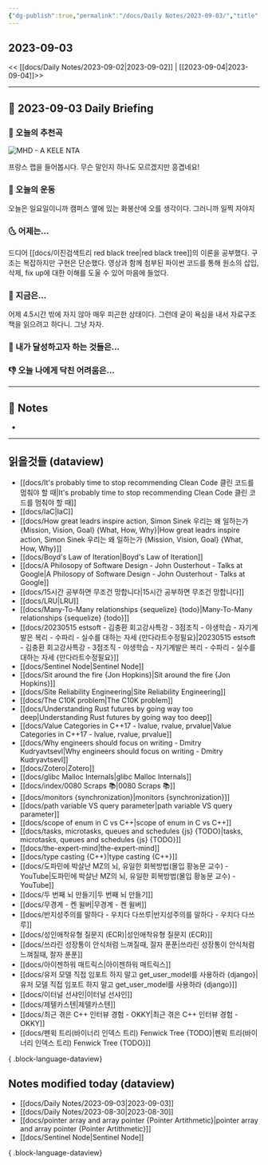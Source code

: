 ```yaml
---
{"dg-publish":true,"permalink":"/docs/Daily Notes/2023-09-03/","title":"2023-09-03","tags":[" DailyNote "]}
---
```



## 2023-09-03

<< [[docs/Daily Notes/2023-09-02\|2023-09-02]] | [[2023-09-04\|2023-09-04]]>>

---

## 📅 2023-09-03 Daily Briefing

### 🎵 오늘의 추천곡

![MHD - A KELE NTA](https://youtu.be/EFpGndwMiCQ?feature=shared) 

프랑스 랩을 들어봅시다. 무슨 말인지 하나도 모르겠지만 흥겹네요!

### 🏃 오늘의 운동

오늘은 일요일이니까 캠퍼스 옆에 있는 화봉산에 오를 생각이다. 그러니까 일찍 자야지

### 🌜 어제는...

드디어 [[docs/이진검색트리 red black tree\|red black tree]]의 이론을 공부했다. 구조는 복잡하지만 구현은 단순했다. 영상과 함께 첨부된 파이썬 코드를 통해 원소의 삽입, 삭제, fix up에 대한 이해를 도울 수 있어 마음에 들었다. 

### 🙌 지금은...

어제 4.5시간 밖에 자지 않아 매우 피곤한 상태이다. 그런데 굳이 욕심을 내서 자료구조 책을 읽으려고 하다니. 그냥 자자.

### 🚀 내가 달성하고자 하는 것들은...

### 👎 오늘 나에게 닥친 어려움은...

---

## 📝 Notes

- 

---

## 읽을것들 (dataview)

- [[docs/It's probably time to stop recommending Clean Code 클린 코드를 멈춰야 할 때\|It's probably time to stop recommending Clean Code 클린 코드를 멈춰야 할 때]]
- [[docs/IaC\|IaC]]
- [[docs/How great leadrs inspire action, Simon Sinek 우리는 왜 일하는가 {Mission, Vision, Goal} {What, How, Why}\|How great leadrs inspire action, Simon Sinek 우리는 왜 일하는가 {Mission, Vision, Goal} {What, How, Why}]]
- [[docs/Boyd's Law of Iteration\|Boyd's Law of Iteration]]
- [[docs/A Philosopy of Software Design - John Ousterhout - Talks at Google\|A Philosopy of Software Design - John Ousterhout - Talks at Google]]
- [[docs/15시간 공부하면 무조건 망합니다\|15시간 공부하면 무조건 망합니다]]
- [[docs/LRU\|LRU]]
- [[docs/Many-To-Many relationships {sequelize} {todo}\|Many-To-Many relationships {sequelize} {todo}]]
- [[docs/20230515 estsoft - 김충환 회고강사특강 - 3점조직 - 야생학습 - 자기계발은 복리 - 수파리 - 실수를 대하는 자세 {만다라트수정필요}\|20230515 estsoft - 김충환 회고강사특강 - 3점조직 - 야생학습 - 자기계발은 복리 - 수파리 - 실수를 대하는 자세 {만다라트수정필요}]]
- [[docs/Sentinel Node\|Sentinel Node]]
- [[docs/Sit around the fire {Jon Hopkins}\|Sit around the fire {Jon Hopkins}]]
- [[docs/Site Reliability Engineering\|Site Reliability Engineering]]
- [[docs/The C10K problem\|The C10K problem]]
- [[docs/Understanding Rust futures by going way too deep\|Understanding Rust futures by going way too deep]]
- [[docs/Value Categories in C++17 - lvalue, rvalue, prvalue\|Value Categories in C++17 - lvalue, rvalue, prvalue]]
- [[docs/Why engineers should focus on writing - Dmitry Kudryavtsevl\|Why engineers should focus on writing - Dmitry Kudryavtsevl]]
- [[docs/Zotero\|Zotero]]
- [[docs/glibc Malloc Internals\|glibc Malloc Internals]]
- [[docs/index/0080 Scraps 📚\|0080 Scraps 📚]]
- [[docs/monitors {synchronization}\|monitors {synchronization}]]
- [[docs/path variable VS query parameter\|path variable VS query parameter]]
- [[docs/scope of enum in C vs C++\|scope of enum in C vs C++]]
- [[docs/tasks, microtasks, queues and schedules {js} {TODO}\|tasks, microtasks, queues and schedules {js} {TODO}]]
- [[docs/the-expert-mind\|the-expert-mind]]
- [[docs/type casting {C++}\|type casting {C++}]]
- [[docs/도파민에 박살난 MZ의 뇌, 유일한 회복방법(몰입 황농문 교수) - YouTube\|도파민에 박살난 MZ의 뇌, 유일한 회복방법(몰입 황농문 교수) - YouTube]]
- [[docs/두 번째 뇌 만들기\|두 번째 뇌 만들기]]
- [[docs/무경계 - 켄 윌버\|무경계 - 켄 윌버]]
- [[docs/반지성주의를 말하다 - 우치다 다쓰루\|반지성주의를 말하다 - 우치다 다쓰루]]
- [[docs/성인애착유형 질문지 (ECR)\|성인애착유형 질문지 (ECR)]]
- [[docs/쓰라린 성장통이 안식처럼 느껴질때, 잘자 푼푼\|쓰라린 성장통이 안식처럼 느껴질때, 잘자 푼푼]]
- [[docs/아이젠하워 매트릭스\|아이젠하워 매트릭스]]
- [[docs/유저 모델 직접 임포트 하지 말고 get_user_model를 사용하라 {django}\|유저 모델 직접 임포트 하지 말고 get_user_model를 사용하라 {django}]]
- [[docs/이터널 선샤인\|이터널 선샤인]]
- [[docs/제텔카스텐\|제텔카스텐]]
- [[docs/최근 겪은 C++ 인터뷰 경험 - OKKY\|최근 겪은 C++ 인터뷰 경험 - OKKY]]
- [[docs/펜윅 트리(바이너리 인덱스 트리) Fenwick Tree {TODO}\|펜윅 트리(바이너리 인덱스 트리) Fenwick Tree {TODO}]]

{ .block-language-dataview}

## Notes modified today (dataview)

- [[docs/Daily Notes/2023-09-03\|2023-09-03]]
- [[docs/Daily Notes/2023-08-30\|2023-08-30]]
- [[docs/pointer array and array pointer {Pointer Artithmetic}\|pointer array and array pointer {Pointer Artithmetic}]]
- [[docs/Sentinel Node\|Sentinel Node]]

{ .block-language-dataview}
